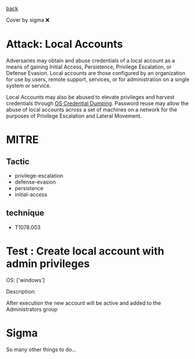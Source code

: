 [back](../index.md)

Cover by sigma :x: 

# Attack: Local Accounts

 Adversaries may obtain and abuse credentials of a local account as a means of gaining Initial Access, Persistence, Privilege Escalation, or Defense Evasion. Local accounts are those configured by an organization for use by users, remote support, services, or for administration on a single system or service.

Local Accounts may also be abused to elevate privileges and harvest credentials through [OS Credential Dumping](https://attack.mitre.org/techniques/T1003). Password reuse may allow the abuse of local accounts across a set of machines on a network for the purposes of Privilege Escalation and Lateral Movement. 

# MITRE
## Tactic
  - privilege-escalation
  - defense-evasion
  - persistence
  - initial-access

## technique
  - T1078.003

# Test : Create local account with admin privileges

OS: ['windows']

Description:

 After execution the new account will be active and added to the Administrators group

# Sigma

 So many other things to do...